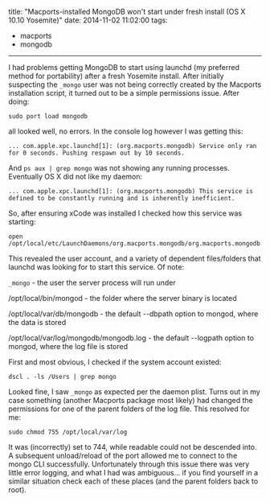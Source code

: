 title: "Macports-installed MongoDB won't start under fresh install (OS X 10.10 Yosemite)"
date: 2014-11-02 11:02:00
tags:
- macports
- mongodb
---
I had problems getting MongoDB to start using launchd (my preferred method for portability) after a fresh Yosemite install. After initially suspecting the `_mongo` user was not being correctly created by the Macports installation script, it turned out to be a simple permissions issue. <!-- more --> After doing:
```
sudo port load mongodb
```
all looked well, no errors. In the console log however I was getting this:
```
... com.apple.xpc.launchd[1]: (org.macports.mongodb) Service only ran for 0 seconds. Pushing respawn out by 10 seconds.
```
And `ps aux | grep mongo` was not showing any running processes. Eventually OS X did not like my daemon:
```
... com.apple.xpc.launchd[1]: (org.macports.mongodb) This service is defined to be constantly running and is inherently inefficient.
```
So, after ensuring xCode was installed I checked how this service was starting:
```
open /opt/local/etc/LaunchDaemons/org.macports.mongodb/org.macports.mongodb.plist
```
This revealed the user account, and a variety of dependent files/folders that launchd was looking for to start this service. Of note:

`_mongo` - the user the server process will run under

/opt/local/bin/mongod - the folder where the server binary is located

/opt/local/var/db/mongodb - the default --dbpath option to mongod, where the data is stored

/opt/local/var/log/mongodb/mongodb.log  - the default --logpath option to mongod, where the log file is stored

First and most obvious, I checked if the system account existed:
```
dscl . -ls /Users | grep mongo
```
Looked fine, I saw `_mongo` as expected per the daemon plist. Turns out in my case something (another Macports package most likely) had changed the permissions for one of the parent folders of the log file. This resolved for me:
```
sudo chmod 755 /opt/local/var/log
```
It was (incorrectly) set to 744, while readable could not be descended into. A subsequent unload/reload of the port allowed me to connect to the mongo CLI successfully. Unfortunately through this issue there was very little error logging, and what I had was ambiguous... if you find yourself in a similar situation check each of these places (and the parent folders back to root).
